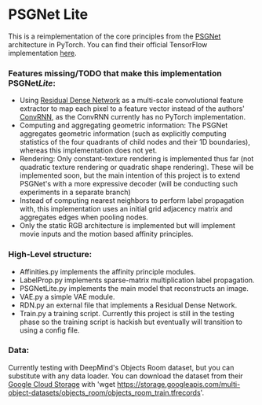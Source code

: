# PSGNet Lite

This is a reimplementation of the core principles from the
[PSGNet](https://arxiv.org/abs/2006.12373) architecture in PyTorch. You can find
their official TensorFlow implementation 
[here](https://github.com/neuroailab/PSGNets). 

### Features missing/TODO that make this implementation PSGNet*Lite*:

* Using [Residual Dense Network](https://arxiv.org/abs/1802.08797) as a
  multi-scale convolutional feature extractor to map each pixel to a feature 
  vector instead of the authors' [ConvRNN](https://arxiv.org/abs/1807.00053), as
  the ConvRNN currently has no PyTorch implementation.
* Computing and aggregating geometric information: The PSGNet aggregates
  geometric information (such as explicitly computing statistics of the four
  quadrants of child nodes and their 1D boundaries), whereas this implementation
  does not yet.
* Rendering: Only constant-texture rendering is implemented thus far (not
  quadratic texture rendering or quadratic shape rendering). These will be
  implemented soon, but the main intention of this project is to extend PSGNet's
  with a more expressive decoder (will be conducting such experiments in a
  separate branch)
* Instead of computing nearest neighbors to perform label propagation with, this
  implementation uses an initial grid adjacency matrix and aggregates edges when
  pooling nodes.
* Only the static RGB architecture is implemented but will implement movie
  inputs and the motion based affinity principles. 

### High-Level structure: 
* Affinities.py implements the affinity principle modules.
* LabelProp.py implements sparse-matrix multiplication label propagation.
* PSGNetLite.py implements the main model that reconstructs an image.
* VAE.py a simple VAE module.
* RDN.py an external file that implements a Residual Dense Network.
* Train.py a training script. Currently this project is still in the testing
  phase so the training script is hackish but eventually will transition to
  using a config file.

### Data:
Currently testing with DeepMind's Objects Room dataset, but you can substitute
with any data loader. You can download the dataset from their [Google Cloud
Storage](https://console.cloud.google.com/storage/browser/multi-object-datasets)
with 'wget https://storage.googleapis.com/multi-object-datasets/objects_room/objects_room_train.tfrecords'.

